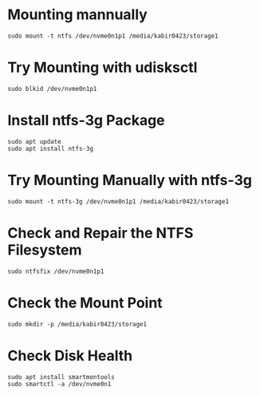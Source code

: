 # Mounting mannually
`sudo mount -t ntfs /dev/nvme0n1p1 /media/kabir0423/storage1`
  
# Try Mounting with udisksctl
`sudo blkid /dev/nvme0n1p1`

# Install ntfs-3g Package
```
sudo apt update
sudo apt install ntfs-3g
```

# Try Mounting Manually with ntfs-3g
`sudo mount -t ntfs-3g /dev/nvme0n1p1 /media/kabir0423/storage1`

# Check and Repair the NTFS Filesystem
`sudo ntfsfix /dev/nvme0n1p1`

# Check the Mount Point
`sudo mkdir -p /media/kabir0423/storage1`

# Check Disk Health
```
sudo apt install smartmontools
sudo smartctl -a /dev/nvme0n1
```

